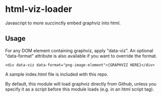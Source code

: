 # html-viz-loader

Javascript to more succinctly embed graphviz into html.

## Usage

For any DOM element containing graphviz, apply "data-viz".  An optional "data-format" attribute
is also available if you want to override the format.

`<div data-viz data-format="png-image-element">{GRAPHVIZ HERE}</div>`

A sample index.html file is included with this repo.  

By default, this module will load graphviz directly from Github, unless you specify it as a script
before this module loads (e.g. in an html script tag).